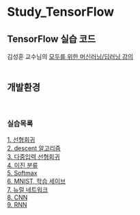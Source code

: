 # Study_TensorFlow

## TensorFlow 실습 코드

 김성훈 교수님의 [모두를 위한 머신러닝/딥러닝 강의](http://hunkim.github.io/ml) <br>
<br>

## 개발환경
<br>

### 실습목록

[1\. 선형회귀](https://github.com/FuZer/Study_TensorFlow/tree/old_version/01%20-%20LinearRegression) <br>
[2\. descent 알고리즘](https://github.com/FuZer/Study_TensorFlow/tree/old_version/02%20-%20Cost)<br>
[3\. 다중입력 선형회귀](https://github.com/FuZer/Study_TensorFlow/tree/old_version/03%20-%20MultiFeatures)<br>
[4\. 이진 분류](https://github.com/FuZer/Study_TensorFlow/tree/old_version/04%20-%20Logistic%20Classification)<br>
[5\. Softmax](https://github.com/FuZer/Study_TensorFlow/tree/old_version/05%20-%20Softmax%20Classification)<br>
[6\. MNIST, 학습 세이브](https://github.com/FuZer/Study_TensorFlow/tree/old_version/06%20-%20Save%20Learning)<br>
[7\. 뉴럴 네트워크](https://github.com/FuZer/Study_TensorFlow/tree/old_version/07%20-%20NN)<br>
[8\. CNN](https://github.com/FuZer/Study_TensorFlow/tree/old_version/08%20-%20CNN)<br>
[9\. RNN](https://github.com/FuZer/Study_TensorFlow/tree/old_version/09%20-%20RNN)<br>
